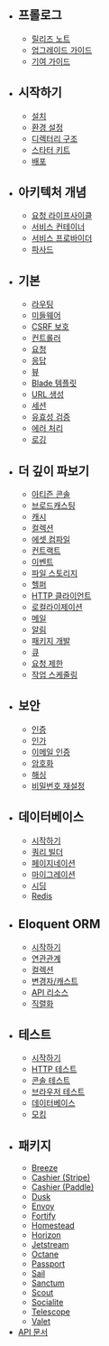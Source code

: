 - ## 프롤로그
    - [릴리즈 노트](/docs/8.x/releases)
    - [업그레이드 가이드](/docs/8.x/upgrade)
    - [기여 가이드](/docs/8.x/contributions)
- ## 시작하기
    - [설치](/docs/8.x/installation)
    - [환경 설정](/docs/8.x/configuration)
    - [디렉터리 구조](/docs/8.x/structure)
    - [스타터 키트](/docs/8.x/starter-kits)
    - [배포](/docs/8.x/deployment)
- ## 아키텍처 개념
    - [요청 라이프사이클](/docs/8.x/lifecycle)
    - [서비스 컨테이너](/docs/8.x/container)
    - [서비스 프로바이더](/docs/8.x/providers)
    - [파사드](/docs/8.x/facades)
- ## 기본
    - [라우팅](/docs/8.x/routing)
    - [미들웨어](/docs/8.x/middleware)
    - [CSRF 보호](/docs/8.x/csrf)
    - [컨트롤러](/docs/8.x/controllers)
    - [요청](/docs/8.x/requests)
    - [응답](/docs/8.x/responses)
    - [뷰](/docs/8.x/views)
    - [Blade 템플릿](/docs/8.x/blade)
    - [URL 생성](/docs/8.x/urls)
    - [세션](/docs/8.x/session)
    - [유효성 검증](/docs/8.x/validation)
    - [에러 처리](/docs/8.x/errors)
    - [로깅](/docs/8.x/logging)
- ## 더 깊이 파보기
    - [아티즌 콘솔](/docs/8.x/artisan)
    - [브로드캐스팅](/docs/8.x/broadcasting)
    - [캐시](/docs/8.x/cache)
    - [컬렉션](/docs/8.x/collections)
    - [에셋 컴파일](/docs/8.x/mix)
    - [컨트랙트](/docs/8.x/contracts)
    - [이벤트](/docs/8.x/events)
    - [파일 스토리지](/docs/8.x/filesystem)
    - [헬퍼](/docs/8.x/helpers)
    - [HTTP 클라이언트](/docs/8.x/http-client)
    - [로컬라이제이션](/docs/8.x/localization)
    - [메일](/docs/8.x/mail)
    - [알림](/docs/8.x/notifications)
    - [패키지 개발](/docs/8.x/packages)
    - [큐](/docs/8.x/queues)
    - [요청 제한](/docs/8.x/rate-limiting)
    - [작업 스케줄링](/docs/8.x/scheduling)
- ## 보안
    - [인증](/docs/8.x/authentication)
    - [인가](/docs/8.x/authorization)
    - [이메일 인증](/docs/8.x/verification)
    - [암호화](/docs/8.x/encryption)
    - [해싱](/docs/8.x/hashing)
    - [비밀번호 재설정](/docs/8.x/passwords)
- ## 데이터베이스
    - [시작하기](/docs/8.x/database)
    - [쿼리 빌더](/docs/8.x/queries)
    - [페이지네이션](/docs/8.x/pagination)
    - [마이그레이션](/docs/8.x/migrations)
    - [시딩](/docs/8.x/seeding)
    - [Redis](/docs/8.x/redis)
- ## Eloquent ORM
    - [시작하기](/docs/8.x/eloquent)
    - [연관관계](/docs/8.x/eloquent-relationships)
    - [컬렉션](/docs/8.x/eloquent-collections)
    - [변경자/캐스트](/docs/8.x/eloquent-mutators)
    - [API 리소스](/docs/8.x/eloquent-resources)
    - [직렬화](/docs/8.x/eloquent-serialization)
- ## 테스트
    - [시작하기](/docs/8.x/testing)
    - [HTTP 테스트](/docs/8.x/http-tests)
    - [콘솔 테스트](/docs/8.x/console-tests)
    - [브라우저 테스트](/docs/8.x/dusk)
    - [데이터베이스](/docs/8.x/database-testing)
    - [모킹](/docs/8.x/mocking)
- ## 패키지
    - [Breeze](/docs/8.x/starter-kits#laravel-breeze)
    - [Cashier (Stripe)](/docs/8.x/billing)
    - [Cashier (Paddle)](/docs/8.x/cashier-paddle)
    - [Dusk](/docs/8.x/dusk)
    - [Envoy](/docs/8.x/envoy)
    - [Fortify](/docs/8.x/fortify)
    - [Homestead](/docs/8.x/homestead)
    - [Horizon](/docs/8.x/horizon)
    - [Jetstream](https://jetstream.laravel.com)
    - [Octane](/docs/8.x/octane)
    - [Passport](/docs/8.x/passport)
    - [Sail](/docs/8.x/sail)
    - [Sanctum](/docs/8.x/sanctum)
    - [Scout](/docs/8.x/scout)
    - [Socialite](/docs/8.x/socialite)
    - [Telescope](/docs/8.x/telescope)
    - [Valet](/docs/8.x/valet)
- [API 문서](https://api.laravel.com/docs/8.x/)